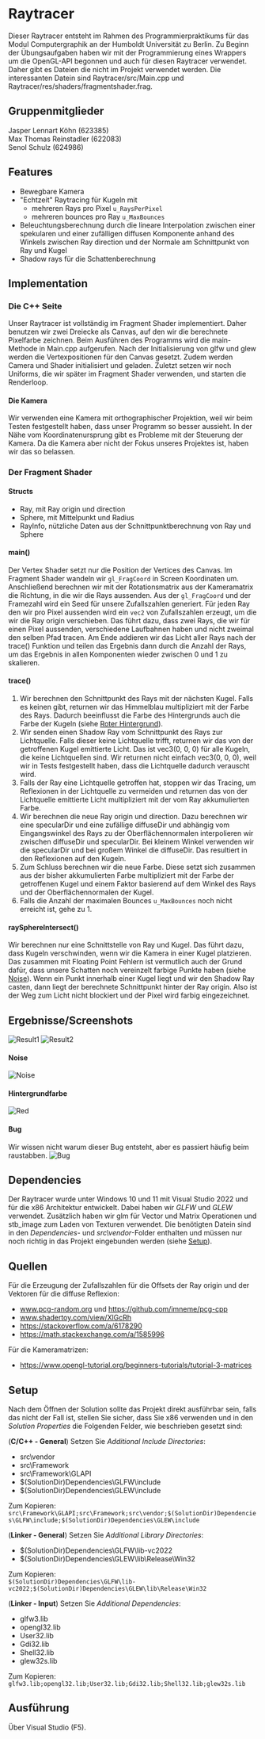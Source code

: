 # Raytracer
Dieser Raytracer entsteht im Rahmen des Programmierpraktikums für das Modul Computergraphik an der Humboldt Universität zu Berlin. Zu Beginn der Übungsaufgaben haben wir mit der Programmierung eines Wrappers um die OpenGL-API begonnen und auch für diesen Raytracer verwendet. Daher gibt es Dateien die nicht im Projekt verwendet werden. Die interessanten Datein sind Raytracer/src/Main.cpp und Raytracer/res/shaders/fragmentshader.frag.

## Gruppenmitglieder
Jasper Lennart Köhn (623385) <br>
Max Thomas Reinstadler (622083) <br>
Senol Schulz (624986)

## Features
- Bewegbare Kamera
- "Echtzeit" Raytracing für Kugeln mit
  - mehreren Rays pro Pixel ```u_RaysPerPixel```
  - mehreren bounces pro Ray ```u_MaxBounces```
- Beleuchtungsberechnung durch die lineare Interpolation zwischen einer spekularen und einer zufälligen diffusen Komponente anhand des Winkels zwischen Ray direction und der Normale am Schnittpunkt von Ray und Kugel
- Shadow rays für die Schattenberechnung

## Implementation
### Die C++ Seite
Unser Raytracer ist vollständig im Fragment Shader implementiert. Daher benutzen wir zwei Dreiecke als Canvas, auf den wir die berechnete Pixelfarbe zeichnen. Beim Ausführen des Programms wird die main-Methode in Main.cpp aufgerufen. Nach der Initialisierung von glfw und glew werden die Vertexpositionen für den Canvas gesetzt. Zudem werden Camera und Shader initialisiert und geladen. Zuletzt setzen wir noch Uniforms, die wir später im Fragment Shader verwenden, und starten die Renderloop. 

#### Die Kamera
Wir verwenden eine Kamera mit orthographischer Projektion, weil wir beim Testen festgestellt haben, dass unser Programm so besser aussieht. In der Nähe vom Koordinatenursprung gibt es Probleme mit der Steuerung der Kamera. Da die Kamera aber nicht der Fokus unseres Projektes ist, haben wir das so belassen.

### Der Fragment Shader
#### Structs
- Ray, mit Ray origin und direction
- Sphere, mit Mittelpunkt und Radius
- RayInfo, nützliche Daten aus der Schnittpunktberechnung von Ray und Sphere

#### main()
Der Vertex Shader setzt nur die Position der Vertices des Canvas. Im Fragment Shader wandeln wir ```gl_FragCoord``` in Screen Koordinaten um. Anschließend berechnen wir mit der Rotationsmatrix aus der Kameramatrix die Richtung, in die wir die Rays aussenden. Aus der ```gl_FragCoord```  und der Framezahl wird ein Seed für unsere Zufallszahlen generiert. Für jeden Ray den wir pro Pixel aussenden wird ein ```vec2``` von Zufallszahlen erzeugt, um die wir die Ray origin verschieben. Das führt dazu, dass zwei Rays, die wir für einen Pixel aussenden, verschiedene Laufbahnen haben und nicht zweimal den selben Pfad tracen. Am Ende addieren wir das Licht aller Rays nach der trace() Funktion und teilen das Ergebnis dann durch die Anzahl der Rays, um das Ergebnis in allen Komponenten wieder zwischen 0 und 1 zu skalieren. 

#### trace()
1. Wir berechnen den Schnittpunkt des Rays mit der nächsten Kugel. Falls es keinen gibt, returnen wir das Himmelblau multipliziert mit der Farbe des Rays. Dadurch beeinflusst die Farbe des Hintergrunds auch die Farbe der Kugeln (siehe [Roter Hintergrund](#Hintergrundfarbe)).
2. Wir senden einen Shadow Ray vom Schnittpunkt des Rays zur Lichtquelle. Falls dieser keine Lichtquelle trifft, returnen wir das von der getroffenen Kugel emittierte Licht. Das ist vec3(0, 0, 0) für alle Kugeln, die keine Lichtquellen sind. Wir returnen nicht einfach vec3(0, 0, 0), weil wir in Tests festgestellt haben, dass die Lichtquelle dadurch verauscht wird.
3. Falls der Ray eine Lichtquelle getroffen hat, stoppen wir das Tracing, um Reflexionen in der Lichtquelle zu vermeiden und returnen das von der Lichtquelle emittierte Licht multipliziert mit der vom Ray akkumulierten Farbe.
4. Wir berechnen die neue Ray origin und direction. Dazu berechnen wir eine specularDir und eine zufällige diffuseDir und abhängig vom Eingangswinkel des Rays zu der Oberflächennormalen interpolieren wir zwischen diffuseDir und specularDir. Bei kleinem Winkel verwenden wir die specularDir und bei großem Winkel die diffuseDir. Das resultiert in den Reflexionen auf den Kugeln.
5. Zum Schluss berechnen wir die neue Farbe. Diese setzt sich zusammen aus der bisher akkumulierten Farbe multipliziert mit der Farbe der getroffenen Kugel und einem Faktor basierend auf dem Winkel des Rays und der Oberflächennormalen der Kugel.
6. Falls die Anzahl der maximalen Bounces ```u_MaxBounces``` noch nicht erreicht ist, gehe zu 1.

#### raySphereIntersect()
Wir berechnen nur eine Schnittstelle von Ray und Kugel. Das führt dazu, dass Kugeln verschwinden, wenn wir die Kamera in einer Kugel platzieren. Das zusammen mit Floating Point Fehlern ist vermutlich auch der Grund dafür, dass unsere Schatten noch vereinzelt farbige Punkte haben (siehe [Noise](#Noise)). Wenn ein Punkt innerhalb einer Kugel liegt und wir den Shadow Ray casten, dann liegt der berechnete Schnittpunkt hinter der Ray origin. Also ist der Weg zum Licht nicht blockiert und der Pixel wird farbig eingezeichnet.

## Ergebnisse/Screenshots
![Result1](Raytracer/res/screenshots/res1.png)
![Result2](Raytracer/res/screenshots/res2.png)


#### Noise
![Noise](Raytracer/res/screenshots/noise.png)

#### Hintergrundfarbe
![Red](Raytracer/res/screenshots/red_back.png)

#### Bug
Wir wissen nicht warum dieser Bug entsteht, aber es passiert häufig beim raustabben.
![Bug](Raytracer/res/screenshots/bug.png)

## Dependencies
Der Raytracer wurde unter Windows 10 und 11 mit Visual Studio 2022 und für die x86 Architektur entwickelt.
Dabei haben wir *GLFW* und *GLEW* verwendet. Zusätzlich haben wir glm für Vector und Matrix Operationen und stb_image zum Laden von Texturen verwendet.
Die benötigten Datein sind in den *Dependencies*- und *src\vendor*-Folder enthalten und müssen nur noch richtig in das Projekt eingebunden werden (siehe [Setup](#Setup)).

## Quellen
Für die Erzeugung der Zufallszahlen für die Offsets der Ray origin und der Vektoren für die diffuse Reflexion:
- www.pcg-random.org und https://github.com/imneme/pcg-cpp
- www.shadertoy.com/view/XlGcRh
- https://stackoverflow.com/a/6178290
- https://math.stackexchange.com/a/1585996

Für die Kameramatrizen:
- https://www.opengl-tutorial.org/beginners-tutorials/tutorial-3-matrices

## Setup
Nach dem Öffnen der Solution sollte das Projekt direkt ausführbar sein, falls das nicht der Fall ist, stellen Sie sicher, dass Sie x86 verwenden und in den
*Solution Properties* die Folgenden Felder, wie beschrieben gesetzt sind:

(**C/C++ - General**) Setzen Sie *Additional Include Directories*:
- src\vendor
- src\Framework
- src\Framework\GLAPI
- $(SolutionDir)Dependencies\GLFW\include
- $(SolutionDir)Dependencies\GLEW\include

Zum Kopieren: <br>
`src\Framework\GLAPI;src\Framework;src\vendor;$(SolutionDir)Dependencies\GLFW\include;$(SolutionDir)Dependencies\GLEW\include`

(**Linker - General**) Setzen Sie *Additional Library Directories*:
- $(SolutionDir)Dependencies\GLFW\lib-vc2022
- $(SolutionDir)Dependencies\GLEW\lib\Release\Win32

Zum Kopieren: <br>
`$(SolutionDir)Dependencies\GLFW\lib-vc2022;$(SolutionDir)Dependencies\GLEW\lib\Release\Win32`

(**Linker - Input**) Setzen Sie *Additional Dependencies*:
- glfw3.lib
- opengl32.lib
- User32.lib
- Gdi32.lib
- Shell32.lib
- glew32s.lib

Zum Kopieren: <br>
`glfw3.lib;opengl32.lib;User32.lib;Gdi32.lib;Shell32.lib;glew32s.lib`

## Ausführung
Über Visual Studio (F5).

